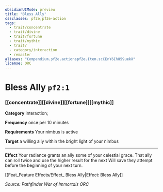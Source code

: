 ```yaml
---
obsidianUIMode: preview
title: "Bless Ally"
cssclasses: pf2e,pf2e-action
tags:
  - trait/concentrate
  - trait/divine
  - trait/fortune
  - trait/mythic
  - trait/
  - category/interaction
  - remaster
aliases: "Compendium.pf2e.actionspf2e.Item.scCEnY6IhU59uekX"
license: ORC
---
```

# Bless Ally `pf2:1`

### [[concentrate]][[divine]][[fortune]][[mythic]]

**Category** interaction; 




**Frequency** once per 10 minutes

**Requirements** Your nimbus is active

**Target** a willing ally within the bright light of your nimbus

* * *

**Effect** Your radiance grants an ally some of your celestial grace. That ally can roll twice and use the higher result for the next Will save they attempt before the beginning of your next turn.

[[Feat_Feature Effects/Effect_ Bless Ally|Effect: Bless Ally]]

*Source: Pathfinder War of Immortals*
*ORC*